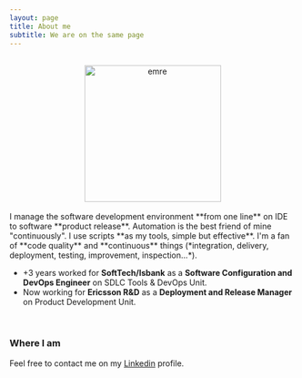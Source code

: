 ```yaml
---
layout: page
title: About me
subtitle: We are on the same page
---
```

<br>
<div style="text-align:center;">
  <a href="#">
    <img src="https://emredundar.github.io/img/profile.jpg" alt="emre" style="width: 240px;">
  </a>
</div>

<br>
I manage the software development environment **from one line** on IDE to software **product release**. 
Automation is the best friend of mine "continuously". I use scripts **as my tools, simple but effective**. I'm a fan of **code quality** and **continuous** things (*integration, delivery, deployment, testing, improvement, inspection...*).

- +3 years worked for **SoftTech/Isbank** as a **Software Configuration and DevOps Engineer** on SDLC Tools & DevOps Unit.
- Now working for **Ericsson R&D** as a **Deployment and Release Manager** on Product Development Unit.

<br>

### Where I am

Feel free to contact me on my [Linkedin](https://www.linkedin.com/in/emredundar) profile.
